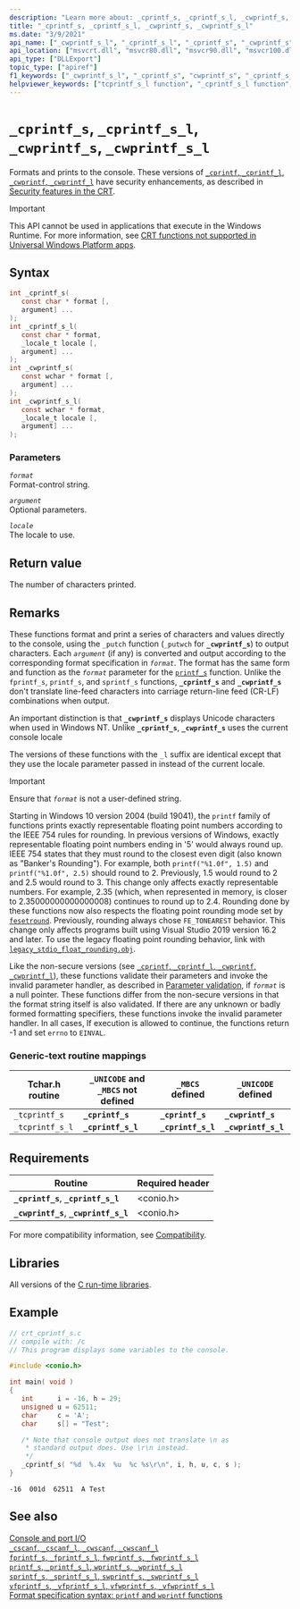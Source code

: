 ```yaml
---
description: "Learn more about: _cprintf_s, _cprintf_s_l, _cwprintf_s, _cwprintf_s_l"
title: "_cprintf_s, _cprintf_s_l, _cwprintf_s, _cwprintf_s_l"
ms.date: "3/9/2021"
api_name: ["_cwprintf_s_l", "_cprintf_s_l", "_cprintf_s", "_cwprintf_s"]
api_location: ["msvcrt.dll", "msvcr80.dll", "msvcr90.dll", "msvcr100.dll", "msvcr100_clr0400.dll", "msvcr110.dll", "msvcr110_clr0400.dll", "msvcr120.dll", "msvcr120_clr0400.dll", "ucrtbase.dll"]
api_type: ["DLLExport"]
topic_type: ["apiref"]
f1_keywords: ["_cwprintf_s_l", "_cprintf_s", "cwprintf_s", "_cprintf_s_l", "cwprintf_s_l", "cprintf_s_l", "_tcprintf_s", "cprintf_s", "_cwprintf_s", "tcprintf_s"]
helpviewer_keywords: ["tcprintf_s_l function", "_cprintf_s_l function", "_cwprintf_s_l function", "tcprintf_s function", "_tcprintf_s_l function", "_cwprintf_s function", "cwprintf_s function", "_cprintf_s function", "cprintf_s function", "_tcprintf_s function", "cprintf_s_l function", "cwprintf_s_l function"]
---
```

# `_cprintf_s`, `_cprintf_s_l`, `_cwprintf_s`, `_cwprintf_s_l`

Formats and prints to the console. These versions of [`_cprintf`, `_cprintf_l`, `_cwprintf`, `_cwprintf_l`](cprintf-cprintf-l-cwprintf-cwprintf-l.md) have security enhancements, as described in [Security features in the CRT](../security-features-in-the-crt.md).

> [!IMPORTANT]
> This API cannot be used in applications that execute in the Windows Runtime. For more information, see [CRT functions not supported in Universal Windows Platform apps](../../cppcx/crt-functions-not-supported-in-universal-windows-platform-apps.md).

## Syntax

```C
int _cprintf_s(
   const char * format [,
   argument] ...
);
int _cprintf_s_l(
   const char * format,
   _locale_t locale [,
   argument] ...
);
int _cwprintf_s(
   const wchar * format [,
   argument] ...
);
int _cwprintf_s_l(
   const wchar * format,
   _locale_t locale [,
   argument] ...
);
```

### Parameters

*`format`*\
Format-control string.

*`argument`*\
Optional parameters.

*`locale`*\
The locale to use.

## Return value

The number of characters printed.

## Remarks

These functions format and print a series of characters and values directly to the console, using the `_putch` function (`_putwch` for **`_cwprintf_s`**) to output characters. Each *`argument`* (if any) is converted and output according to the corresponding format specification in *`format`*. The format has the same form and function as the *`format`* parameter for the [`printf_s`](../format-specification-syntax-printf-and-wprintf-functions.md) function. Unlike the `fprintf_s`, `printf_s`, and `sprintf_s` functions, **`_cprintf_s`** and **`_cwprintf_s`** don't translate line-feed characters into carriage return-line feed (CR-LF) combinations when output.

An important distinction is that **`_cwprintf_s`** displays Unicode characters when used in Windows NT. Unlike **`_cprintf_s`**, **`_cwprintf_s`** uses the current console locale

The versions of these functions with the `_l` suffix are identical except that they use the locale parameter passed in instead of the current locale.

> [!IMPORTANT]
> Ensure that *`format`* is not a user-defined string.
>
> Starting in Windows 10 version 2004  (build 19041), the `printf` family of functions prints exactly representable floating point numbers according to the IEEE 754 rules for rounding. In previous versions of Windows, exactly representable floating point numbers ending in '5' would always round up. IEEE 754 states that they must round to the closest even digit (also known as "Banker's Rounding"). For example, both `printf("%1.0f", 1.5)` and `printf("%1.0f", 2.5)` should round to 2. Previously, 1.5 would round to 2 and 2.5 would round to 3. This change only affects exactly representable numbers. For example, 2.35 (which, when represented in memory, is closer to 2.35000000000000008) continues to round up to 2.4. Rounding done by these functions now also respects the floating point rounding mode set by [`fesetround`](fegetround-fesetround2.md). Previously, rounding always chose `FE_TONEAREST` behavior. This change only affects programs built using Visual Studio 2019 version 16.2 and later. To use the legacy floating point rounding behavior, link with [`legacy_stdio_float_rounding.obj`](../link-options.md).

Like the non-secure versions (see [`_cprintf`, `_cprintf_l`, `_cwprintf`, `_cwprintf_l`](cprintf-cprintf-l-cwprintf-cwprintf-l.md)), these functions validate their parameters and invoke the invalid parameter handler, as described in [Parameter validation](../parameter-validation.md), if *`format`* is a null pointer. These functions differ from the non-secure versions in that the format string itself is also validated. If there are any unknown or badly formed formatting specifiers, these functions invoke the invalid parameter handler. In all cases, If execution is allowed to continue, the functions return -1 and set `errno` to `EINVAL`.

### Generic-text routine mappings

| Tchar.h routine | `_UNICODE` and `_MBCS` not defined | `_MBCS` defined | `_UNICODE` defined |
|---|---|---|---|
| `_tcprintf_s` | **`_cprintf_s`** | **`_cprintf_s`** | **`_cwprintf_s`** |
| `_tcprintf_s_l` | **`_cprintf_s_l`** | **`_cprintf_s_l`** | **`_cwprintf_s_l`** |

## Requirements

| Routine | Required header |
|---|---|
| **`_cprintf_s`**, **`_cprintf_s_l`** | \<conio.h> |
| **`_cwprintf_s`**, **`_cwprintf_s_l`** | \<conio.h> |

For more compatibility information, see [Compatibility](../compatibility.md).

## Libraries

All versions of the [C run-time libraries](../crt-library-features.md).

## Example

```C
// crt_cprintf_s.c
// compile with: /c
// This program displays some variables to the console.

#include <conio.h>

int main( void )
{
   int      i = -16, h = 29;
   unsigned u = 62511;
   char     c = 'A';
   char     s[] = "Test";

   /* Note that console output does not translate \n as
    * standard output does. Use \r\n instead.
    */
   _cprintf_s( "%d  %.4x  %u  %c %s\r\n", i, h, u, c, s );
}
```

```Output
-16  001d  62511  A Test
```

## See also

[Console and port I/O](../console-and-port-i-o.md)\
[`_cscanf`, `_cscanf_l`, `_cwscanf`, `_cwscanf_l`](cscanf-cscanf-l-cwscanf-cwscanf-l.md)\
[`fprintf_s`, `_fprintf_s_l`, `fwprintf_s`, `_fwprintf_s_l`](fprintf-s-fprintf-s-l-fwprintf-s-fwprintf-s-l.md)\
[`printf_s`, `_printf_s_l`, `wprintf_s`, `_wprintf_s_l`](printf-s-printf-s-l-wprintf-s-wprintf-s-l.md)\
[`sprintf_s`, `_sprintf_s_l`, `swprintf_s`, `_swprintf_s_l`](sprintf-s-sprintf-s-l-swprintf-s-swprintf-s-l.md)\
[`vfprintf_s`, `_vfprintf_s_l`, `vfwprintf_s`, `_vfwprintf_s_l`](vfprintf-s-vfprintf-s-l-vfwprintf-s-vfwprintf-s-l.md)\
[Format specification syntax: `printf` and `wprintf` functions](../format-specification-syntax-printf-and-wprintf-functions.md)
